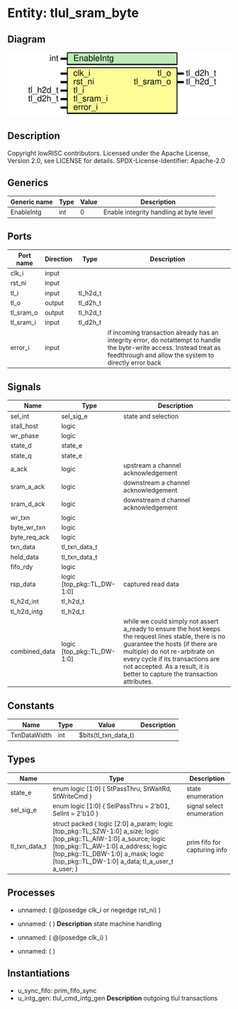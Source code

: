 # Entity: tlul_sram_byte

## Diagram

![Diagram](tlul_sram_byte.svg "Diagram")
## Description

Copyright lowRISC contributors.
 Licensed under the Apache License, Version 2.0, see LICENSE for details.
 SPDX-License-Identifier: Apache-2.0
 
## Generics

| Generic name | Type | Value | Description                             |
| ------------ | ---- | ----- | --------------------------------------- |
| EnableIntg   | int  | 0     | Enable integrity handling at byte level |
## Ports

| Port name | Direction | Type     | Description                                                                                                                                                                       |
| --------- | --------- | -------- | --------------------------------------------------------------------------------------------------------------------------------------------------------------------------------- |
| clk_i     | input     |          |                                                                                                                                                                                   |
| rst_ni    | input     |          |                                                                                                                                                                                   |
| tl_i      | input     | tl_h2d_t |                                                                                                                                                                                   |
| tl_o      | output    | tl_d2h_t |                                                                                                                                                                                   |
| tl_sram_o | output    | tl_h2d_t |                                                                                                                                                                                   |
| tl_sram_i | input     | tl_d2h_t |                                                                                                                                                                                   |
| error_i   | input     |          | if incoming transaction already has an integrity error, do notattempt to handle the byte-write access.  Instead treat as feedthrough and allow the system to directly error back  |
## Signals

| Name          | Type                       | Description                                                                                                                                                                                                                                                                                    |
| ------------- | -------------------------- | ---------------------------------------------------------------------------------------------------------------------------------------------------------------------------------------------------------------------------------------------------------------------------------------------- |
| sel_int       | sel_sig_e                  | state and selection                                                                                                                                                                                                                                                                            |
| stall_host    | logic                      |                                                                                                                                                                                                                                                                                                |
| wr_phase      | logic                      |                                                                                                                                                                                                                                                                                                |
| state_d       | state_e                    |                                                                                                                                                                                                                                                                                                |
| state_q       | state_e                    |                                                                                                                                                                                                                                                                                                |
| a_ack         | logic                      | upstream a channel acknowledgement                                                                                                                                                                                                                                                             |
| sram_a_ack    | logic                      | downstream a channel acknowledgement                                                                                                                                                                                                                                                           |
| sram_d_ack    | logic                      | downstream d channel acknowledgement                                                                                                                                                                                                                                                           |
| wr_txn        | logic                      |                                                                                                                                                                                                                                                                                                |
| byte_wr_txn   | logic                      |                                                                                                                                                                                                                                                                                                |
| byte_req_ack  | logic                      |                                                                                                                                                                                                                                                                                                |
| txn_data      | tl_txn_data_t              |                                                                                                                                                                                                                                                                                                |
| held_data     | tl_txn_data_t              |                                                                                                                                                                                                                                                                                                |
| fifo_rdy      | logic                      |                                                                                                                                                                                                                                                                                                |
| rsp_data      | logic [top_pkg::TL_DW-1:0] | captured read data                                                                                                                                                                                                                                                                             |
| tl_h2d_int    | tl_h2d_t                   |                                                                                                                                                                                                                                                                                                |
| tl_h2d_intg   | tl_h2d_t                   |                                                                                                                                                                                                                                                                                                |
| combined_data | logic [top_pkg::TL_DW-1:0] | while we could simply not assert a_ready to ensure the host keeps the request lines stable, there is no guarantee the hosts (if there are multiple) do not re-arbitrate on every cycle if its transactions are not accepted. As a result, it is better to capture the transaction attributes.  |
## Constants

| Name         | Type | Value                | Description |
| ------------ | ---- | -------------------- | ----------- |
| TxnDataWidth | int  | $bits(tl_txn_data_t) |             |
## Types

| Name          | Type                                                                                                                                                                                                                                                                                                                            | Description                   |
| ------------- | ------------------------------------------------------------------------------------------------------------------------------------------------------------------------------------------------------------------------------------------------------------------------------------------------------------------------------- | ----------------------------- |
| state_e       | enum logic [1:0] {     StPassThru,     StWaitRd,     StWriteCmd   }                                                                                                                                                                                                                                                             | state enumeration             |
| sel_sig_e     | enum logic [1:0] {     SelPassThru = 2'b01,     SelInt = 2'b10   }                                                                                                                                                                                                                                                              | signal select enumeration     |
| tl_txn_data_t | struct packed {     logic                  [2:0]  a_param;     logic  [top_pkg::TL_SZW-1:0]  a_size;     logic  [top_pkg::TL_AIW-1:0]  a_source;     logic   [top_pkg::TL_AW-1:0]  a_address;     logic  [top_pkg::TL_DBW-1:0]  a_mask;     logic   [top_pkg::TL_DW-1:0]  a_data;     tl_a_user_t                   a_user;   } | prim fifo for capturing info  |
## Processes
- unnamed: ( @(posedge clk_i or negedge rst_ni) )
- unnamed: (  )
**Description**
state machine handling

- unnamed: ( @(posedge clk_i) )
- unnamed: (  )
## Instantiations

- u_sync_fifo: prim_fifo_sync
- u_intg_gen: tlul_cmd_intg_gen
**Description**
outgoing tlul transactions

